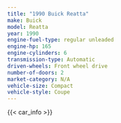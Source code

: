 ```yaml
---
title: "1990 Buick Reatta"
make: Buick
model: Reatta
year: 1990
engine-fuel-type: regular unleaded
engine-hp: 165
engine-cylinders: 6
transmission-type: Automatic
driven-wheels: Front wheel drive
number-of-doors: 2
market-category: N/A
vehicle-size: Compact
vehicle-style: Coupe
---
```


{{< car_info >}}
